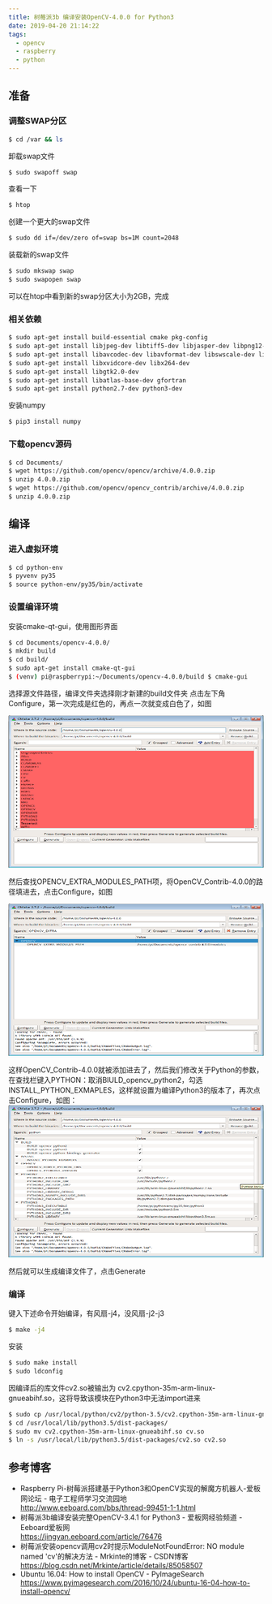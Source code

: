```yaml
---
title: 树莓派3b 编译安装OpenCV-4.0.0 for Python3
date: 2019-04-20 21:14:22
tags: 
  - opencv
  - raspberry
  - python
---
```


## 准备

### 调整SWAP分区

``` bash
$ cd /var && ls
```
卸载swap文件
``` bash
$ sudo swapoff swap
```
查看一下
``` bash
$ htop
```
创建一个更大的swap文件
``` bash
$ sudo dd if=/dev/zero of=swap bs=1M count=2048
```
装载新的swap文件
``` bash
$ sudo mkswap swap 
$ sudo swapopen swap 
```
可以在htop中看到新的swap分区大小为2GB，完成

### 相关依赖

``` bash
$ sudo apt-get install build-essential cmake pkg-config
$ sudo apt-get install libjpeg-dev libtiff5-dev libjasper-dev libpng12-dev
$ sudo apt-get install libavcodec-dev libavformat-dev libswscale-dev libv4l-dev
$ sudo apt-get install libxvidcore-dev libx264-dev
$ sudo apt-get install libgtk2.0-dev
$ sudo apt-get install libatlas-base-dev gfortran
$ sudo apt-get install python2.7-dev python3-dev
```

安装numpy
``` bash
$ pip3 install numpy
```

### 下载opencv源码
``` bash
$ cd Documents/
$ wget https://github.com/opencv/opencv/archive/4.0.0.zip
$ unzip 4.0.0.zip
$ wget https://github.com/opencv/opencv_contrib/archive/4.0.0.zip
$ unzip 4.0.0.zip
```

## 编译

### 进入虚拟环境
``` bash
$ cd python-env
$ pyvenv py35
$ source python-env/py35/bin/activate
```

### 设置编译环境
安装cmake-qt-gui，使用图形界面
``` bash
$ cd Documents/opencv-4.0.0/
$ mkdir build
$ cd build/
$ sudo apt-get install cmake-qt-gui
$ (venv) pi@raspberrypi:~/Documents/opencv-4.0.0/build $ cmake-gui
```

选择源文件路径，编译文件夹选择刚才新建的build文件夹
点击左下角Configure，第一次完成是红色的，再点一次就变成白色了，如图</br>

<img src = "树莓派3b 编译安装OpenCV-4.0.0 for Python3/01.png" width=600 height=300>

然后查找OPENCV_EXTRA_MODULES_PATH项，将OpenCV_Contrib-4.0.0的路径填进去，点击Configure，如图

<img src = "树莓派3b 编译安装OpenCV-4.0.0 for Python3/02.png" width=600 height=300>

这样OpenCV_Contrib-4.0.0就被添加进去了，然后我们修改关于Python的参数，在查找栏键入PYTHON：取消BIULD_opencv_python2，勾选INSTALL_PYTHON_EXMAPLES，这样就设置为编译Python3的版本了，再次点击Configure，如图：
<img src = "树莓派3b 编译安装OpenCV-4.0.0 for Python3/03.png" width=600 height=300>

然后就可以生成编译文件了，点击Generate</br>

### 编译
键入下述命令开始编译，有风扇-j4，没风扇-j2-j3
``` bash
$ make -j4
```
安装
``` bash
$ sudo make install 
$ sudo ldconfig
```
因编译后的库文件cv2.so被输出为 cv2.cpython-35m-arm-linux-gnueabihf.so，这将导致该模块在Python3中无法import进来
``` bash
$ sudo cp /usr/local/python/cv2/python-3.5/cv2.cpython-35m-arm-linux-gnueabihf.so /usr/local/lib/python3.5/dist-packages
$ cd /usr/local/lib/python3.5/dist-packages/
$ sudo mv cv2.cpython-35m-arm-linux-gnueabihf.so cv.so
$ ln -s /usr/local/lib/python3.5/dist-packages/cv2.so cv2.so
```

## 参考博客 

* Raspberry Pi-树莓派搭建基于Python3和OpenCV实现的解魔方机器人-爱板网论坛 - 电子工程师学习交流园地</br>http://www.eeboard.com/bbs/thread-99451-1-1.html
* 树莓派3b编译安装完整OpenCV-3.4.1 for Python3 - 爱板网经验频道 - Eeboard爱板网</br>https://jingyan.eeboard.com/article/76476
* 树莓派安装opencv调用cv2时提示ModuleNotFoundError: NO module named 'cv'的解决方法 - Mrkinte的博客 - CSDN博客</br>https://blog.csdn.net/Mrkinte/article/details/85058507
* Ubuntu 16.04: How to install OpenCV - PyImageSearch</br>https://www.pyimagesearch.com/2016/10/24/ubuntu-16-04-how-to-install-opencv/

